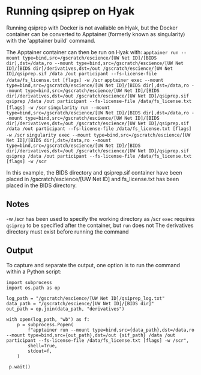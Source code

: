 # Running qsiprep on Hyak

Running qsiprep with Docker is not available on Hyak, but the Docker container can be converted to Apptainer (formerly known as singularity) with the 'apptainer build' command.

The Apptainer container can then be run on Hyak with:
`apptainer run --mount type=bind,src=/gscratch/escience/[UW Net ID]/[BIDS dir],dst=/data,ro --mount type=bind,src=/gscratch/escience/[UW Net ID]/[BIDS dir]/derivatives,dst=/out /gscratch/escience/[UW Net ID]/qsiprep.sif /data /out participant --fs-license-file /data/fs_license.txt [flags] -w /scr`
`apptainer exec --mount type=bind,src=/gscratch/escience/[UW Net ID]/[BIDS dir],dst=/data,ro --mount type=bind,src=/gscratch/escience/[UW Net ID]/[BIDS dir]/derivatives,dst=/out /gscratch/escience/[UW Net ID]/qsiprep.sif qsiprep /data /out participant --fs-license-file /data/fs_license.txt [flags] -w /scr`
`singularity run --mount type=bind,src=/gscratch/escience/[UW Net ID]/[BIDS dir],dst=/data,ro --mount type=bind,src=/gscratch/escience/[UW Net ID]/[BIDS dir]/derivatives,dst=/out /gscratch/escience/[UW Net ID]/qsiprep.sif /data /out participant --fs-license-file /data/fs_license.txt [flags] -w /scr`
`singularity exec --mount type=bind,src=/gscratch/escience/[UW Net ID]/[BIDS dir],dst=/data,ro --mount type=bind,src=/gscratch/escience/[UW Net ID]/[BIDS dir]/derivatives,dst=/out /gscratch/escience/[UW Net ID]/qsiprep.sif qsiprep /data /out participant --fs-license-file /data/fs_license.txt [flags] -w /scr`

In this example, the BIDS directory and qsiprep.sif container have been placed in /gscratch/escience/[UW Net ID] and fs_license.txt has been placed in the BIDS directory.

## Notes
-w /scr has been used to specify the working directory as /scr
`exec` requires `qsiprep` to be specified after the container, but `run` does not
The derivatives directory must exist before running the command

## Output
To capture and separate the output, one option is to run the command within a Python script:

```
import subprocess
import os.path as op

log_path = "/gscratch/escience/[UW Net ID]/qsiprep_log.txt"
data_path = "/gscratch/escience/[UW Net ID]/[BIDS dir]"
out_path = op.join(data_path, "derivatives")

with open(log_path, "wb") as f:
    p = subprocess.Popen(
        f"apptainer run --mount type=bind,src={data_path},dst=/data,ro --mount type=bind,src={out_path},dst=/out {sif_path} /data /out participant --fs-license-file /data/fs_license.txt [flags] -w /scr",
        shell=True,
        stdout=f,
    )

 p.wait()
 ```

